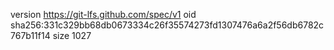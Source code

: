 version https://git-lfs.github.com/spec/v1
oid sha256:331c329bb68db0673334c26f35574273fd1307476a6a2f56db6782c767b11f14
size 1027
